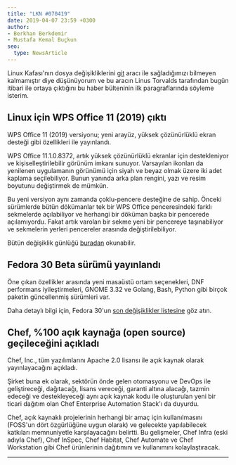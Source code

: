 ```yaml
---
title: "LKN #070419"
date: 2019-04-07 23:59 +0300
author:
- Berkhan Berkdemir
- Mustafa Kemal Buçkun
seo:
  type: NewsArticle
---
```


Linux Kafası'nın dosya değişikliklerini [git](https://git-scm.com) aracı ile
sağladığımızı bilmeyen kalmamıştır diye düşünüyorum ve bu aracın Linus Torvalds
tarafından bugün itibari ile ortaya çıktığını bu haber bülteninin ilk
paragraflarında söyleme isterim. <!-- Diğer ki değişiklikler -->

## Linux için WPS Office 11 (2019) çıktı

WPS Office 11 (2019) versiyonu; yeni arayüz, yüksek çözünürlüklü ekran desteği
gibi özellikleri ile yayınlandı.

WPS Office 11.1.0.8372, artık yüksek çözünürlüklü ekranlar için destekleniyor ve
kişiselleştirilebilir görünüm imkanı sunuyor. Varsayılan ikonları da yenilenen
uygulamanın görünümü için siyah ve beyaz olmak üzere iki adet kaplama
seçilebiliyor. Bunun yanında arka plan rengini, yazı ve resim boyutunu
değiştirmek de mümkün.

Bu yeni versiyon aynı zamanda çoklu-pencere desteğine de sahip. Önceki
sürümlerde bütün dökümanlar tek bir WPS Office penceresindeki farklı sekmelerde
açılabiliyor ve herhangi bir döküman başka bir pencerede açılamıyordu. Fakat
artık varolan bir sekme yeni bir pencereye taşınabiliyor ve sekmelerin yerleri
pencereler arasında değiştirilebiliyor.

Bütün değişiklik günlüğü [buradan](wps-community.org) okunabilir.

## Fedora 30 Beta sürümü yayınlandı

Öne çıkan özellikler arasında yeni masaüstü ortam seçenekleri, DNF performans
iyileştirmeleri, GNOME 3.32 ve Golang, Bash, Python gibi birçok paketin
güncellenmiş sürümleri var.

Daha detaylı bilgi için, Fedora 30'un
[son değişiklikler listesine](https://fedoraproject.org/wiki/Releases/30/ChangeSet)
göz atın.

## Chef, %100 açık kaynağa (open source) geçileceğini açıkladı

Chef, Inc., tüm yazılımlarını Apache 2.0 lisansı ile açık kaynak olarak
yayınlayacağını açıkladı.

<!-- NOTE: Tam olarak anlamadin DevOps ile gelistirmeyi. -->
Şirket buna ek olarak, sektörün önde gelen otomasyonu ve DevOps ile
geliştireceği, dağıtacağı, lisans vereceği, garanti altına alacağı, tazmin
edeceği ve destekleyeceği aynı açık kaynak kodu ile oluşturulan yeni bir ticari
dağıtım olan Chef Enterprise Automation Stack'ı da duyurdu.

<!-- NOTE: FOSS'un dört özgürlüğü? -->
Chef, açık kaynaklı projelerinin herhangi bir amaç için kullanılmasını (FOSS'un
dört özgürlüğüne uygun olarak) ve gelecekte yapılabilecek katkıları memnuniyetle
karşılayacağını belirtti. Bu gelişmeler, Chef Infra (eski adıyla Chef), Chef
InSpec, Chef Habitat, Chef Automate ve Chef Workstation gibi Chef ürünlerinin
dağıtımını ve kullanımını kolaylaştıracak.

---
[^1]:[DevOps](https://devops.com/about/)
[^2]:[Four freedoms of FOSS](https://fsfe.org/freesoftware/basics/4freedoms.en.html)
